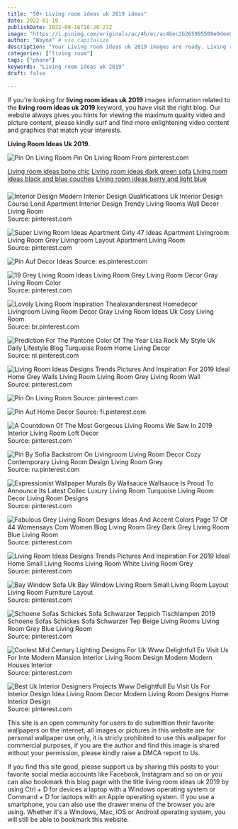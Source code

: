 ```yaml
---
title: "50+ Living room ideas uk 2019 ideas"
date: 2022-01-19
publishDate: 2022-09-16T16:20:27Z
image: "https://i.pinimg.com/originals/ac/4b/ec/ac4bec2b265995509e9dee0df1392d66.jpg"
author: "Wayne" # use capitalize
description: "Your Living room ideas uk 2019 images are ready. Living room ideas uk 2019 are a topic that is being searched for and liked by netizens now. You can Get the Living room ideas uk 2019 files here. Find and Download all free photos and vectors."
categories: ["living room"]
tags: ["phone"]
keywords: "Living room ideas uk 2019"
draft: false

---
```


If you're looking for **living room ideas uk 2019** images information related to the **living room ideas uk 2019** keyword, you have visit the right  blog.  Our website always  gives you  hints  for viewing  the maximum  quality video and picture  content, please kindly surf and find more enlightening video content and graphics  that match your interests.

**Living Room Ideas Uk 2019**. 

![Pin On Living Room](https://i.pinimg.com/originals/c5/d1/b3/c5d1b342bd75cf0095829bdf23cb5ec8.png "Pin On Living Room")
Pin On Living Room From pinterest.com

[Living room ideas boho chic](/living-room-ideas-boho-chic/)
[Living room ideas dark green sofa](/living-room-ideas-dark-green-sofa/)
[Living room ideas black and blue couches](/living-room-ideas-black-and-blue-couches/)
[Living room ideas berry and light blue](/living-room-ideas-berry-and-light-blue/)



### 

 


![Interior Design Modern Interior Design Qualifications Uk Interior Design Course Lond Apartment Interior Design Trendy Living Rooms Wall Decor Living Room](https://i.pinimg.com/564x/2e/02/cf/2e02cff8524cdef8f91a8bd6a5b1c9e0.jpg "Interior Design Modern Interior Design Qualifications Uk Interior Design Course Lond Apartment Interior Design Trendy Living Rooms Wall Decor Living Room")
Source: pinterest.com

 

![Super Living Room Ideas Apartment Girly 47 Ideas Apartment Livingroom Living Room Grey Livingroom Layout Apartment Living Room](https://i.pinimg.com/474x/61/e4/25/61e425085b7fe26437656054c1c1165d.jpg "Super Living Room Ideas Apartment Girly 47 Ideas Apartment Livingroom Living Room Grey Livingroom Layout Apartment Living Room")
Source: pinterest.com

 

![Pin Auf Decor Ideas](https://i.pinimg.com/originals/d8/37/4a/d8374abcae5d675c070119545b0fff28.jpg "Pin Auf Decor Ideas")
Source: es.pinterest.com

 

![19 Grey Living Room Ideas Living Room Grey Living Room Decor Gray Living Room Color](https://i.pinimg.com/originals/40/69/3b/40693ba989fe38657e00b8f377ab2fdd.jpg "19 Grey Living Room Ideas Living Room Grey Living Room Decor Gray Living Room Color")
Source: pinterest.com

 

![Lovely Living Room Inspiration Thealexandersnest Homedecor Livingroom Living Room Decor Gray Living Room Ideas Uk Cosy Living Room](https://i.pinimg.com/736x/59/01/75/590175224aaa55d394651d8b3664c4ba.jpg "Lovely Living Room Inspiration Thealexandersnest Homedecor Livingroom Living Room Decor Gray Living Room Ideas Uk Cosy Living Room")
Source: br.pinterest.com

 

![Prediction For The Pantone Color Of The Year Lisa Rock My Style Uk Daily Lifestyle Blog Turquoise Room Home Living Decor](https://i.pinimg.com/564x/b0/1a/50/b01a50353c25503ada52278957f7e660.jpg "Prediction For The Pantone Color Of The Year Lisa Rock My Style Uk Daily Lifestyle Blog Turquoise Room Home Living Decor")
Source: nl.pinterest.com

 

![Living Room Ideas Designs Trends Pictures And Inspiration For 2019 Ideal Home Grey Walls Living Room Living Room Grey Living Room Wall](https://i.pinimg.com/originals/7f/da/0d/7fda0d11d89040321a7462c99d1aecc0.jpg "Living Room Ideas Designs Trends Pictures And Inspiration For 2019 Ideal Home Grey Walls Living Room Living Room Grey Living Room Wall")
Source: pinterest.com

 

![Pin On Living Room](https://i.pinimg.com/originals/c5/d1/b3/c5d1b342bd75cf0095829bdf23cb5ec8.png "Pin On Living Room")
Source: pinterest.com

 

![Pin Auf Home Decor](https://i.pinimg.com/originals/e6/e8/cb/e6e8cb7077681a78662f6fc245249748.jpg "Pin Auf Home Decor")
Source: fi.pinterest.com

 

![A Countdown Of The Most Gorgeous Living Rooms We Saw In 2019 Interior Living Room Loft Decor](https://i.pinimg.com/originals/bb/6f/89/bb6f898b9f078fec212bdfd0889c1080.png "A Countdown Of The Most Gorgeous Living Rooms We Saw In 2019 Interior Living Room Loft Decor")
Source: pinterest.com

 

![Pin By Sofia Backstrom On Livingroom Living Room Decor Cozy Contemporary Living Room Design Living Room Grey](https://i.pinimg.com/originals/fe/7c/10/fe7c1077066aed7e39f2bd12c4344722.jpg "Pin By Sofia Backstrom On Livingroom Living Room Decor Cozy Contemporary Living Room Design Living Room Grey")
Source: ru.pinterest.com

 

![Expressionist Wallpaper Murals By Wallsauce Wallsauce Is Proud To Announce Its Latest Collec Luxury Living Room Turquoise Living Room Decor Living Room Designs](https://i.pinimg.com/originals/34/ec/28/34ec28f021cd69bb96915a58463aee3d.jpg "Expressionist Wallpaper Murals By Wallsauce Wallsauce Is Proud To Announce Its Latest Collec Luxury Living Room Turquoise Living Room Decor Living Room Designs")
Source: pinterest.com

 

![Fabulous Grey Living Room Designs Ideas And Accent Colors Page 17 Of 44 Womensays Com Women Blog Living Room Grey Dark Grey Living Room Blue Living Room](https://i.pinimg.com/736x/8a/fc/c0/8afcc04dae06e6bd513d9997e2a06477.jpg "Fabulous Grey Living Room Designs Ideas And Accent Colors Page 17 Of 44 Womensays Com Women Blog Living Room Grey Dark Grey Living Room Blue Living Room")
Source: pinterest.com

 

![Living Room Ideas Designs Trends Pictures And Inspiration For 2019 Ideal Home Small Living Rooms Living Room White Living Room Grey](https://i.pinimg.com/736x/f3/3d/9e/f33d9edc9c57244e7e79aa7e60f44237.jpg "Living Room Ideas Designs Trends Pictures And Inspiration For 2019 Ideal Home Small Living Rooms Living Room White Living Room Grey")
Source: pinterest.com

 

![Bay Window Sofa Uk Bay Window Living Room Small Living Room Layout Living Room Furniture Layout](https://i.pinimg.com/originals/c2/c0/25/c2c025f3566ee4ddd0872b584fab7cb1.jpg "Bay Window Sofa Uk Bay Window Living Room Small Living Room Layout Living Room Furniture Layout")
Source: pinterest.com

 

![Schoene Sofas Schickes Sofa Schwarzer Teppich Tischlampen 2019 Schoene Sofas Schickes Sofa Schwarzer Tep Beige Living Rooms Living Room Grey Blue Living Room](https://i.pinimg.com/736x/7c/36/6f/7c366f2643be688b478627c3b93df595.jpg "Schoene Sofas Schickes Sofa Schwarzer Teppich Tischlampen 2019 Schoene Sofas Schickes Sofa Schwarzer Tep Beige Living Rooms Living Room Grey Blue Living Room")
Source: pinterest.com

 

![Coolest Mid Century Lighting Designs For Uk Www Delightfull Eu Visit Us For Inte Modern Mansion Interior Living Room Design Modern Modern Houses Interior](https://i.pinimg.com/564x/00/6b/ff/006bff5a8349aee28746d0c29ee0d4a9.jpg "Coolest Mid Century Lighting Designs For Uk Www Delightfull Eu Visit Us For Inte Modern Mansion Interior Living Room Design Modern Modern Houses Interior")
Source: pinterest.com

 

![Best Uk Interior Designers Projects Www Delightfull Eu Visit Us For Interior Design Idea Living Room Decor Modern Living Room Designs Home Interior Design](https://i.pinimg.com/originals/ac/4b/ec/ac4bec2b265995509e9dee0df1392d66.jpg "Best Uk Interior Designers Projects Www Delightfull Eu Visit Us For Interior Design Idea Living Room Decor Modern Living Room Designs Home Interior Design")
Source: pinterest.com

 

This site is an open community for users to do submittion their favorite wallpapers on the internet, all images or pictures in this website are for personal wallpaper use only, it is stricly prohibited to use this wallpaper for commercial purposes, if you are the author and find this image is shared without your permission, please kindly raise a DMCA report to Us.

If you find this site good, please support us by sharing this posts to your favorite social media accounts like Facebook, Instagram and so on or you can also bookmark this blog page with the title living room ideas uk 2019 by using Ctrl + D for devices a laptop with a Windows operating system or Command + D for laptops with an Apple operating system. If you use a smartphone, you can also use the drawer menu of the browser you are using. Whether it's a Windows, Mac, iOS or Android operating system, you will still be able to bookmark this website.
